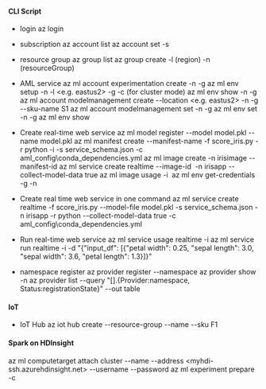 #### CLI Script
- login
az login

- subscription
az account list
az account set -s <subscription id>

- resource group
az group list
az group create -l (region) -n (resourceGroup)

- AML service
az ml account experimentation create -n <experimentation name> -g <resource group name>
az ml env setup -n <new deployment environment name> -l <e.g. eastus2> -g <resource group name> -c (for cluster mode)
az ml env show -n <deployment environment name> -g <existing resource group name>
az ml account modelmanagement create --location <e.g. eastus2> -n <new model management account name> -g <existing resource group name> --sku-name S1
az ml account modelmanagement set -n <youracctname> -g <yourresourcegroupname>
az ml env set -n <deployment environment name> -g <existing resource group name>
az ml env show

- Create real-time web service
az ml model register --model model.pkl --name model.pkl
az ml manifest create --manifest-name <new manifest name> -f score_iris.py -r python -i <model ID> -s service_schema.json -c aml_config\conda_dependencies.yml
az ml image create -n irisimage --manifest-id <manifest ID>
az ml service create realtime --image-id <image ID> -n irisapp --collect-model-data true
az ml image usage -i <image ID>
az ml env get-credentials -g <resource group name> -n <deployment account>

- Create real time web service in one command
az ml service create realtime -f score_iris.py --model-file model.pkl -s service_schema.json -n irisapp -r python --collect-model-data true -c aml_config\conda_dependencies.yml

- Run real-time web service
az ml service usage realtime -i <web service ID>
az ml service run realtime -i <web service ID> -d "{\"input_df\": [{\"petal width\": 0.25, \"sepal length\": 3.0, \"sepal width\": 3.6, \"petal length\": 1.3}]}"

- namespace register
az provider register --namespace <namespace ex. Microsoft.Storage>
az provider show -n <namespace>
az provider list --query "[].{Provider:namespace, Status:registrationState}" --out table 


#### IoT
- IoT Hub
az iot hub create --resource-group <resource group name> --name <iot hub name> --sku F1

#### Spark on HDInsight
az ml computetarget attach cluster --name <myhdi> --address <myhdi-ssh.azurehdinsight.net> --username <sshusername> --password <sshpwd>
az ml experiment prepare -c <myhdi>